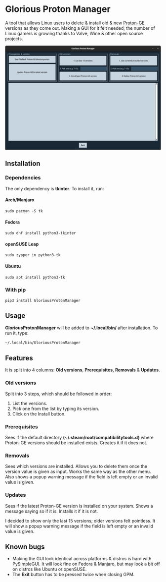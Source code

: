 # Glorious Proton Manager
A tool that allows Linux users to delete & install old & new [Proton-GE](https://github.com/GloriousEggroll/proton-ge-custom) versions as they come out. Making a GUI for it felt needed; the number of Linux gamers is growing thanks to Valve, Wine & other open source projects.

![GPM screenshot](.github/images/glorious.png)
## Installation
### Dependencies
The only dependency is **tkinter**. To install it, run:
#### Arch/Manjaro
```
sudo pacman -S tk
```
#### Fedora
```
sudo dnf install python3-tkinter
```
#### openSUSE Leap
```
sudo zypper in python3-tk
```
#### Ubuntu
```
sudo apt install python3-tk
```
### With pip
```
pip3 install GloriousProtonManager
```
## Usage
**GloriousProtonManager** will be added to **~/.local/bin/** after installation. To run it, type:
```bash
~/.local/bin/GloriousProtonManager
```
## Features
It is split into 4 columns: **Old versions**, **Prerequisites**, **Removals** & **Updates**.
### Old versions
Split into 3 steps, which should be followed in order:
1. List the versions.
2. Pick one from the list by typing its version.
3. Click on the Install button.
### Prerequisites
Sees if the default directory **(~/.steam/root/compatibilitytools.d)** where Proton-GE versions should be installed exists. Creates it if it does not.
### Removals
Sees which versions are installed. Allows you to delete them once the version value is given as input. Works the same way as the other menu. Also shows a popup warning message if the field is left empty or an invalid value is given.
### Updates
Sees if the latest Proton-GE version is installed on your system. Shows a message saying so if it is. Installs it if it is not.

I decided to show only the last 15 versions; older versions felt pointless. It will show a popup warning message if the field is left empty or an invalid value is given.
## Known bugs
- Making the GUI look identical across platforms & distros is hard with PySimpleGUI. It will look fine on Fedora & Manjaro, but may look a bit off on distros like Ubuntu or openSUSE.
- The **Exit** button has to be pressed twice when closing GPM.
